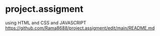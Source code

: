 # project.assigment
using HTML and CSS and JAVASCRIPT
https://github.com/Rama8688/project.assigment/edit/main/README.md


